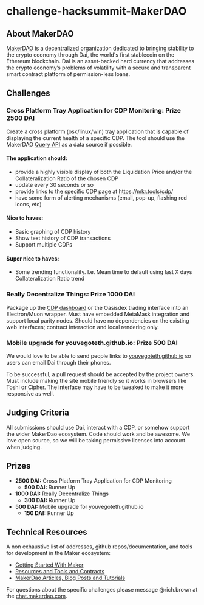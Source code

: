 # challenge-hacksummit-MakerDAO


## About MakerDAO
[MakerDAO](https://makerdao.com/) is a decentralized organization dedicated to bringing stability to the crypto economy through Dai, the world's first stablecoin on the Ethereum blockchain. Dai is an asset-backed hard currency that addresses the crypto economy’s problems of volatility with a secure and transparent smart contract platform of permission-less loans.

## Challenges

### Cross Platform Tray Application for CDP Monitoring: Prize 2500 DAI

Create a cross platform (osx/linux/win) tray application that is capable of displaying the current health of a specific CDP. The tool should use the MakerDAO [Query API](https://developer.makerdao.com/dai/1/graphql/) as a data source if possible.

#### The application should:

* provide a highly visible display of both the Liquidation Price and/or the Collateralization Ratio of the chosen CDP
* update every 30 seconds or so
* provide links to the specific CDP page at [https://mkr.tools/cdp/<CDPID>](https://mkr.tools/cdp/)
* have some form of alerting mechanisms (email, pop-up, flashing red icons, etc)

#### Nice to haves:

* Basic graphing of CDP history
* Show text history of CDP transactions
* Support multiple CDPs

#### Super nice to haves:

* Some trending functionality. I.e. Mean time to default using last X days Collateralization Ratio trend

### Really Decentralize Things: Prize 1000 DAI

Package up the [CDP dashboard](https://github.com/makerdao/dai-explorer) or the Oasisdex trading interface into an Electron/Muon wrapper. Must have embedded MetaMask integration and support local parity nodes. Should have no dependencies on the existing web interfaces; contract interaction and local rendering only.

### Mobile upgrade for youvegoteth.github.io: Prize 500 DAI
We would love to be able to send people links to [youvegoteth.github.io](https://youvegoteth.github.io) so users can email Dai through their phones. 

To be successful, a pull request should be accepted by the project owners. Must include making the site mobile friendly so it works in browsers like Toshi or Cipher. The interface may have to be tweaked to make it more responsive as well.

## Judging Criteria
All submissions should use Dai, interact with a CDP, or somehow support the wider MakerDao ecosystem. Code should work and be awesome. We love open source, so we will be taking permissive licenses into account when judging.

## Prizes

* **2500 DAI:** Cross Platform Tray Application for CDP Monitoring
  * **500 DAI:** Runner Up
* **1000 DAI:** Really Decentralize Things
  * **300 DAI:** Runner Up
* **500 DAI:** Mobile upgrade for youvegoteth.github.io
  - **150 DAI:** Runner Up

## Technical Resources
A non exhaustive list of addresses, github repos/documentation, and tools for development in the Maker ecosystem:

* [Getting Started With Maker](https://www.reddit.com/r/MakerDAO/comments/8jsalu/getting_started_with_maker/)
* [Resources and Tools and Contracts](LOCAL)
* [MakerDao Articles, Blog Posts and Tutorials](https://www.reddit.com/r/MakerDAO/comments/8k8h51/makerdao_articles_blog_posts_and_tutorials/)

For questions about the specific challenges please message @rich.brown at the [chat.makerdao.com](https://chat.makerdao.com/home).

